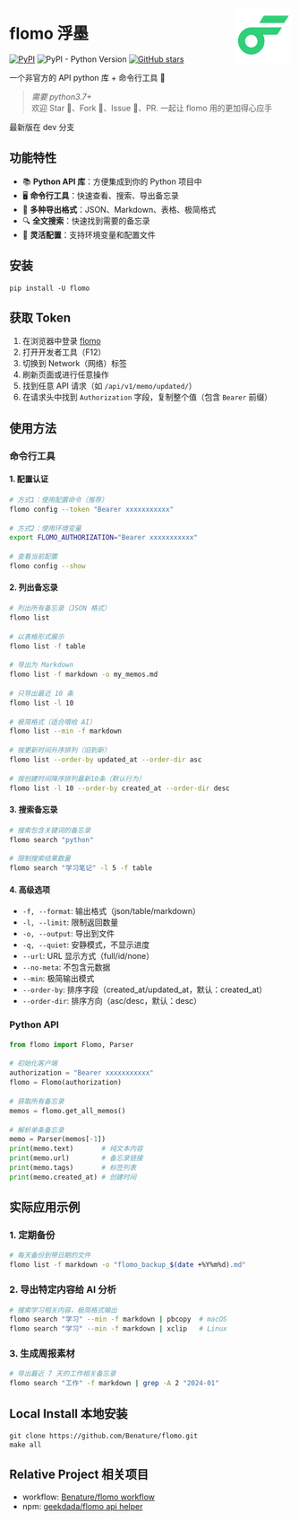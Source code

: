 <a href="https://flomoapp.com/"><img src="https://raw.githubusercontent.com/Benature/flomo/main/flomo/media/logo-192x192.png" height="100" align="right"></a>

# flomo 浮墨

[![PyPI](https://img.shields.io/pypi/v/flomo)](https://pypi.org/project/flomo/)
![PyPI - Python Version](https://img.shields.io/pypi/pyversions/flomo)
[![GitHub stars](https://img.shields.io/github/stars/Benature/flomo)](https://github.com/Benature/flomo)

一个非官方的 API python 库 + 命令行工具 👀

> *需要 python3.7+*  
> 欢迎 Star 🌟、Fork 🍴、Issue 💬、PR. 一起让 flomo 用的更加得心应手

最新版在 dev 分支

## 功能特性

- 📚 **Python API 库**：方便集成到你的 Python 项目中
- 🖥️ **命令行工具**：快速查看、搜索、导出备忘录
- 📁 **多种导出格式**：JSON、Markdown、表格、极简格式
- 🔍 **全文搜索**：快速找到需要的备忘录
- 🎨 **灵活配置**：支持环境变量和配置文件

## 安装

```shell
pip install -U flomo
```

## 获取 Token

1. 在浏览器中登录 [flomo](https://flomoapp.com)
2. 打开开发者工具（F12）
3. 切换到 Network（网络）标签
4. 刷新页面或进行任意操作
5. 找到任意 API 请求（如 `/api/v1/memo/updated/`）
6. 在请求头中找到 `Authorization` 字段，复制整个值（包含 `Bearer` 前缀）

## 使用方法

### 命令行工具

#### 1. 配置认证

```bash
# 方式1：使用配置命令（推荐）
flomo config --token "Bearer xxxxxxxxxxx"

# 方式2：使用环境变量
export FLOMO_AUTHORIZATION="Bearer xxxxxxxxxxx"

# 查看当前配置
flomo config --show
```

#### 2. 列出备忘录

```bash
# 列出所有备忘录（JSON 格式）
flomo list

# 以表格形式展示
flomo list -f table

# 导出为 Markdown
flomo list -f markdown -o my_memos.md

# 只导出最近 10 条
flomo list -l 10

# 极简格式（适合喂给 AI）
flomo list --min -f markdown

# 按更新时间升序排列（旧到新）
flomo list --order-by updated_at --order-dir asc

# 按创建时间降序排列最新10条（默认行为）
flomo list -l 10 --order-by created_at --order-dir desc
```

#### 3. 搜索备忘录

```bash
# 搜索包含关键词的备忘录
flomo search "python"

# 限制搜索结果数量
flomo search "学习笔记" -l 5 -f table
```

#### 4. 高级选项

- `-f, --format`: 输出格式（json/table/markdown）
- `-l, --limit`: 限制返回数量
- `-o, --output`: 导出到文件
- `-q, --quiet`: 安静模式，不显示进度
- `--url`: URL 显示方式（full/id/none）
- `--no-meta`: 不包含元数据
- `--min`: 极简输出模式
- `--order-by`: 排序字段（created_at/updated_at，默认：created_at）
- `--order-dir`: 排序方向（asc/desc，默认：desc）

### Python API

```python
from flomo import Flomo, Parser

# 初始化客户端
authorization = "Bearer xxxxxxxxxxx"
flomo = Flomo(authorization)

# 获取所有备忘录
memos = flomo.get_all_memos()

# 解析单条备忘录
memo = Parser(memos[-1])
print(memo.text)       # 纯文本内容
print(memo.url)        # 备忘录链接
print(memo.tags)       # 标签列表
print(memo.created_at) # 创建时间
```

## 实际应用示例

### 1. 定期备份

```bash
# 每天备份到带日期的文件
flomo list -f markdown -o "flomo_backup_$(date +%Y%m%d).md"
```

### 2. 导出特定内容给 AI 分析

```bash
# 搜索学习相关内容，极简格式输出
flomo search "学习" --min -f markdown | pbcopy  # macOS
flomo search "学习" --min -f markdown | xclip   # Linux
```

### 3. 生成周报素材

```bash
# 导出最近 7 天的工作相关备忘录
flomo search "工作" -f markdown | grep -A 2 "2024-01"
```

## Local Install 本地安装

```shell
git clone https://github.com/Benature/flomo.git
make all
```


## Relative Project 相关项目

- workflow: [Benature/flomo workflow](https://github.com/Benature/flomo-workflow)
- npm: [geekdada/flomo api helper](https://github.com/geekdada/flomo-api-helper)
